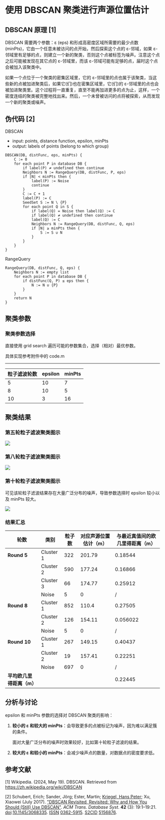 # 使用 DBSCAN 聚类进行声源位置估计

## DBSCAN 原理 [1]

DBSCAN 需要两个参数：ε (eps) 和形成高密度区域所需要的最少点数 (minPts)，它由一个任意未被访问的点开始，然后探索这个点的 ε-邻域，如果 ε-邻域里有足够的点，则建立一个新的聚类，否则这个点被标签为噪声。注意这个点之后可能被发现在其它点的 ε-邻域里，而该 ε-邻域可能有足够的点，届时这个点会被加入该聚类中。

如果一个点位于一个聚类的密集区域里，它的 ε-邻域里的点也属于该聚类，当这些新的点被加进聚类后，如果它(们)也在密集区域里，它(们)的 ε-邻域里的点也会被加进聚类里。这个过程将一直重复，直至不能再加进更多的点为止，这样，一个密度连结的聚类被完整地找出来。然后，一个未曾被访问的点将被探索，从而发现一个新的聚类或噪声。

## 伪代码 [2]

DBSCAN

- input: points, distance function, epsilon, minPts
- output: labels of points (belong to which group)

```pseudocode
DBSCAN(DB, distFunc, eps, minPts) {
    C := 0                                                 
    for each point P in database DB {
        if label(P) ≠ undefined then continue               
        Neighbors N := RangeQuery(DB, distFunc, P, eps)     
        if |N| < minPts then {                             
            label(P) := Noise                              
            continue
        }
        C := C + 1                                          
        label(P) := C                                       
        SeedSet S := N \ {P}                               
        for each point Q in S {                            
            if label(Q) = Noise then label(Q) := C          
            if label(Q) ≠ undefined then continue          
            label(Q) := C                                  
            Neighbors N := RangeQuery(DB, distFunc, Q, eps) 
            if |N| ≥ minPts then {                         
                S := S ∪ N                                 
            }
        }
    }
}

```

RangeQuery

```pseudocode
RangeQuery(DB, distFunc, Q, eps) {
    Neighbors N := empty list
    for each point P in database DB {                     
        if distFunc(Q, P) ≤ eps then {                    
            N := N ∪ {P}                                 
        }
    }
    return N
}

```



## 聚类参数

### 聚类参数选择

直接使用 grid search 遍历可能的参数集合，选择（相对）最优参数。

具体实现参考附件中的 code.m

---

| 粒子滤波轮数 | epsilon | minPts |
| ------------ | ------- | ------ |
| 5            | 10      | 7      |
| 8            | 10      | 5      |
| 10           | 3       | 16     |



## 聚类结果

### 第五轮粒子滤波聚类图示

![](./figures/figures_round5.png)

### 第八轮粒子滤波聚类图示

![](./figures/figures_round8.png)

### 第十轮粒子滤波聚类图示

可见该轮粒子滤波结果存在大量广泛分布的噪声，导致参数选择时 epsilon 较小以及 minPts 较大。

![](./figures/figures_round10.png)



### 结果汇总

| 轮数       | 类别 | 粒子数       | 对应声源位置估计（m） | 与最近真值间的欧几里得距离（m） |
|-----------|---------------|--------------|----------------------|----------------------------|
| **Round 5** | Cluster 1  | 322          | 201.79               | 0.18544                    |
|              | Cluster 2 | 590          | 177.24               | 0.16866                    |
|              | Cluster 3 | 66           | 174.77               | 0.25912                    |
|              | Noise      | 5            | 0                    | /                          |
| **Round 8** | Cluster 1  | 852          | 110.4                | 0.27505                    |
|              | Cluster 2 | 126          | 154.11               | 0.056022                   |
|              | Noise      | 5            | 0                    | /                          |
| **Round 10** | Cluster 1  | 267          | 149.15               | 0.40437                    |
|              | Cluster 2 | 19           | 157.41               | 0.22251                    |
|              | Noise      | 697          | 0                    | /                          |
| **平均欧几里得距离（m）** |              |                      |                            | 0.22445              |



## 分析与讨论

epsilon 和 minPts 参数的选择对 DBSCAN 聚类的影响：

1. **较小的 ε 和较大的 minPts**：会导致更多的点被标记为噪声，因为难以满足簇的条件。

   面对大量广泛分布的噪声时效果较好，比如第十轮粒子滤波的结果。

2. **较大的 ε 和较小的 minPts**：会减少噪声点的数量，对数据点的密度要求低。



## 参考文献

[1] Wikipedia. (2024, May 19). DBSCAN. Retrieved from https://zh.wikipedia.org/wiki/DBSCAN

[2] Schubert, Erich; Sander, Jörg; Ester, Martin; [Kriegel, Hans Peter](https://en.wikipedia.org/wiki/Hans-Peter_Kriegel); Xu, Xiaowei (July 2017). ["DBSCAN Revisited, Revisited: Why and How You Should (Still) Use DBSCAN"](https://www.vitavonni.de/research/acm.html#item3068335). *ACM Trans. Database Syst*. **42** (3): 19:1–19:21. [doi](https://en.wikipedia.org/wiki/Doi_(identifier)):[10.1145/3068335](https://doi.org/10.1145%2F3068335). [ISSN](https://en.wikipedia.org/wiki/ISSN_(identifier)) [0362-5915](https://www.worldcat.org/issn/0362-5915). [S2CID](https://en.wikipedia.org/wiki/S2CID_(identifier)) [5156876](https://api.semanticscholar.org/CorpusID:5156876).